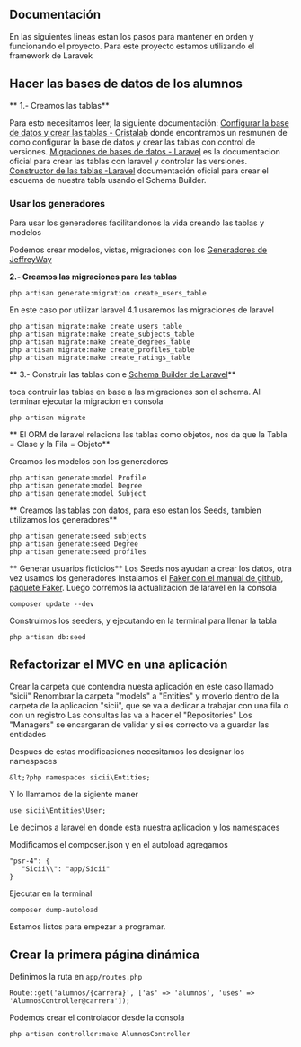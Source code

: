 ## Documentación

En las siguientes lineas estan los pasos para mantener en orden y funcionando el proyecto.
Para este proyecto estamos utilizando el framework de Laravek

## Hacer las bases de datos de los alumnos

** 1.- Creamos las tablas**

Para esto necesitamos leer, la siguiente documentación: [Configurar la base de datos y crear las tablas - Cristalab](http://www.cristalab.com/tutoriales/configurar-base-de-datos-y-crear-tablas-con-laravel-c111394l/) donde encontramos un resmunen de como configurar la base de datos y crear las tablas con control de versiones. [Migraciones de bases de datos - Laravel](http://laravel.com/docs/4.2/migrations) es la documentacion oficial para crear las tablas con laravel y controlar las versiones. [Constructor de las tablas -Laravel](http://laravel.com/docs/4.2/schema) documentación oficial para crear el esquema de nuestra tabla usando el Schema Builder.

### Usar los generadores

Para usar los generadores facilitandonos la vida creando las tablas y modelos

Podemos crear modelos, vistas, migraciones con los [Generadores de JeffreyWay](https://github.com/JeffreyWay/Laravel-4-Generators)

**2.- Creamos las migraciones para las tablas**

 ```
php artisan generate:migration create_users_table
 ```

En este caso por utilizar laravel 4.1 usaremos las migraciones de laravel

```
php artisan migrate:make create_users_table
php artisan migrate:make create_subjects_table
php artisan migrate:make create_degrees_table
php artisan migrate:make create_profiles_table
php artisan migrate:make create_ratings_table
```

** 3.- Construir las tablas con e [Schema Builder de Laravel](http://laravel.com/docs/4.2/schema)**

toca contruir las tablas en base a las migraciones son el schema. Al terminar ejecutar la migracion en consola
	
 ```
php artisan migrate
 ```
	
** El ORM de laravel relaciona las tablas como objetos, nos da que la Tabla = Clase y la Fila = Objeto**

Creamos los modelos con los generadores
 ```
php artisan generate:model Profile
php artisan generate:model Degree
php artisan generate:model Subject

 ```
 
 ** Creamos las tablas con datos, para eso estan los Seeds, tambien utilizamos los generadores**
 ```
php artisan generate:seed subjects
php artisan generate:seed Degree
php artisan generate:seed profiles
 ```
	
** Generar usuarios ficticios**
Los Seeds nos ayudan a crear los datos, otra vez usamos los generadores
Instalamos el [Faker con el manual de github](https://github.com/fzaninotto/Faker), [paquete Faker](https://packagist.org/packages/fzaninotto/faker). Luego corremos la actualizacion de laravel en la consola
 ```
composer update --dev
 ```

Construimos los seeders, y ejecutando en la terminal para llenar la tabla
 ```
php artisan db:seed
 ```
	
	
## Refactorizar el MVC en una aplicación

Crear la carpeta que contendra nuesta aplicación en este caso llamado "sicii"
Renombrar la carpeta "models" a "Entities" y moverlo dentro de la carpeta de la aplicacion "sicii", que se va a dedicar a trabajar con una fila o con un registro
Las consultas las va a hacer el "Repositories"
Los "Managers" se encargaran de validar y si es correcto va a guardar las entidades
	
Despues de estas modificaciones necesitamos los designar los namespaces
 ```
&lt;?php namespaces sicii\Entities;
 ```
Y lo llamamos de la sigiente maner
 ```
use sicii\Entities\User;
 ```
Le decimos a laravel en donde esta nuestra aplicacion y los namespaces
	
Modificamos el composer.json y en el autoload agregamos
		
 ```
"psr-4": {
	"Sicii\\": "app/Sicii"
}
 ```
		
Ejecutar en la terminal
 ```
composer dump-autoload
 ```

Estamos listos para empezar a programar.

## Crear la primera página dinámica

Definimos la ruta en `app/routes.php` 
 ```
Route::get('alumnos/{carrera}', ['as' => 'alumnos', 'uses' => 'AlumnosController@carrera']);
 ```

Podemos crear el controlador desde la consola
```
php artisan controller:make AlumnosController
```







